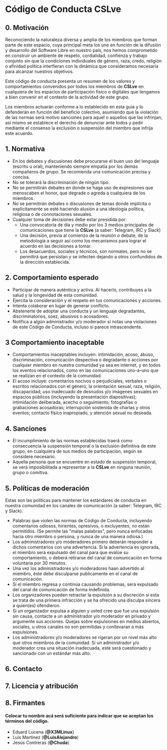 # Código de Conducta CSLve

## 0. Motivación

Reconociendo la naturaleza diversa y amplia de los miembros que forman parte de este espacio, cuya principal meta los une en función de la difusión y desarrollo del Software Libre en nuestro país, nos hemos comprometido en construir un ambiente de respeto, cordialidad, confienza y trabajo conjunto sin que la condiciones individuales de género, raza, credo, religión o afinidad política interfieran con la dinámica que consideramos necesaria para alcanzar nuestros objetivos.

Este código de conducta presenta un resumen de los valores y comportamientos convenidos por todos los miembros de **CSLve** en cualquiera de los espacios de participación físico o digitales que tengamos a bien convenir en el contexto de la actividad de este grupo.

Los miembros actuarán conforme a lo establecido en esta guía y lo defenderán en función del beneficio colectivo, asumiendo que la violación de las normas será motivo sanciones para aquel o aquellos que las infrinjan; así mismo se establece el derecho de denunciar ante todos y pedir mediante el consenso la exclusión o suspensión del miembro que infrija este acuerdo.

## 1. Normativa

* En los debates y discusiones debe procurarse el buen uso del lenguaje (escrito u oral), manteniendo siempre empatía por los demás compañeros de grupo. Se recomienda una comunicación precisa y concisa.
* No se tolerará la discriminación de ningún tipo.
* No se permitirán debates en donde se haga uso de expresiones que menoscaben el honor, que degrade o agreda a cualquiera de los miembros.
* No se permitirán debates o discusiones de temas donde implícita o explícitamente se esté haciendo alusión a una ideología política, religiosa o de connotaciones sexuales.
* Cualquier toma de decisiones debe estar presidida por:
  * Una convocatoria de día y medio por los 3 medios principales de comunicaciones que tiene la **CSLve** (a saber: Telegram, IRC y Slack)
  * Una decisión, previa al comienzo de la reunión o debate, de la metodología a seguir así como los mecanismos para lograr el acuerdo en las decisiones a tomar.
  * Los desacuerdos, sociales y técnicos, son normales, pero no se permitirá que persistan y se infecten dejando a otros confundidos de la dirección establecida.

## 2. Comportamiento esperado

* Participar de manera auténtica y activa. Al hacerlo, contribuyes a la salud y la longevidad de esta comunidad.
* Ejercita la consideración y el respeto en tus comunicaciones y acciones.
* Intenta colaborar en lugar de generar conflicto.
* Abstenerte de adoptar una conducta y un lenguaje degradantes, discriminatorios, soez, abusivos o acosadores.
* Notifica a algún administrador y/o moderador sí notas una violaciones de este Código de Conducta, incluso si parece intrascendente.

## 3 Comportamiento inaceptable

* Comportamientos inaceptables incluyen: intimidación, acoso, abuso, discriminación, comunicación despectiva o degradante o acciones por cualquier miembro en nuestra comunidad ya sea en internet, y en todos los eventos relacionados, como en las comunicaciones uno-a-uno que se realizan en el contexto de la comunidad.
* El acoso incluye: comentarios nocivos o perjudiciales, verbales o escritos relacionados con el género, la orientación sexual, raza, religión, discapacidad; uso inadecuado de desnudos y/o imágenes sexuales en espacios públicos (incluyendo la presentación diapositivas); intimidación deliberada, acecho o seguimiento; fotografías o grabaciones acosadoras; interrupción sostenida de charlas y otros eventos; contacto físico inapropiado, y atención sexual no deseada.

## 4. Sanciones

* El incumplimiento de las normas establecidas traerá como consecuencia la suspensión temporal o la exclusión definitiva de este grupo, en cualquiera de sus medios de participación, según se considere necesario.
* Aquella persona que se encuentre en estado de suspensión temporal, se verá imposibilitada a representar a la **CSLve** en ninguna reunión, grupo o comitiva.

## 5. Políticas de moderación

Estas son las políticas para mantener los estándares de conducta en nuestra comunidad en los canales de comunicación (a saber: Telegram, IRC y Slack).

* Palabras que violen las normas de Código de Conducta, incluyendo comentarios odiosos, hirientes, opresivos, o excluyentes, no están permitidos. (Se permite las "malas palabras", pero nunca enfocadas hacia otro miembro o persona, y nunca de una manera odiosa.)
* Los administradores y/o moderadores  primero deberán responder a dichos comentarios con una advertencia. Si la advertencia es ignorada, el miembro será expulsado del canal para que evalúe su comportamiento, o deberá retirarse del canal de comunicación en forma voluntaria por 30 minutos.
* Una vez los administradores y/o moderadores haan advertido al miembro, éste debe disculparse publicamente en el canal de comunicación. 
* Si el miembro regresa y continúa causando problemas, será expulsado del canal de comunicación de forma indefinida.
* Los organizadores pueden retractar la expulsión a su discreción si esta se trata de una primera infracción y se ha ofrecido una disculpa sincera a quien(es) ofendieron.
* Si un organizador expulsa a alguien y usted cree que fue una expulsión sin causa, contacte a un administrador y/o moderador en privado y argumente sus acciones. Quejas sobre expulsiones en medios abiertos, sociales, u otros canales no son permitidas y conllevaran a más expulsiones.
* Los administradores y/o moderadores se rigeran por un nivel más alto que otros miembros de la comunidad. Si un administrador y/o moderador crea una situación inadecuada, este será cuestionado y sancionado con un estándar más alto.

## 6. Contacto 


## 7. Licencia y atribución


## 8. Firmantes
#### Colocar tu nombre acá será suficiente para indicar que se aceptan los términos del código.
- Eduard Lucena (**@X3MLinux**)
- Luis Martínez (**@LuisAlejandro**)
- Jesús Contreras (**@Chuda**)

